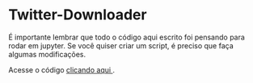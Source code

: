 # Twitter-Downloader
É importante lembrar que todo o código aqui escrito foi pensando para rodar em jupyter. Se você quiser criar um script, é preciso que faça algumas modificações.

Acesse o código <a href="https://github.com/cicerotcv/Twitter-Downloader/blob/master/Twitter%20Analysis.ipynb"> clicando aqui </a>.

